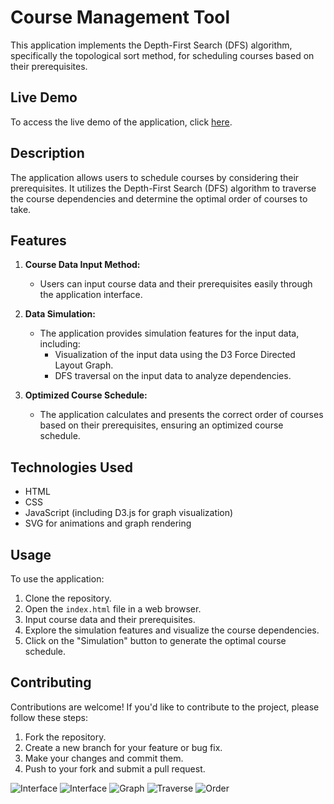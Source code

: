 # Course Management Tool

This application implements the Depth-First Search (DFS) algorithm, specifically the topological sort method, for scheduling courses based on their prerequisites.

## Live Demo

To access the live demo of the application, click [here](https://ninjoz.github.io/course-management-tool/).

## Description

The application allows users to schedule courses by considering their prerequisites. It utilizes the Depth-First Search (DFS) algorithm to traverse the course dependencies and determine the optimal order of courses to take.

## Features

1. **Course Data Input Method:**
   - Users can input course data and their prerequisites easily through the application interface.

2. **Data Simulation:**
   - The application provides simulation features for the input data, including:
     - Visualization of the input data using the D3 Force Directed Layout Graph.
     - DFS traversal on the input data to analyze dependencies.

3. **Optimized Course Schedule:**
   - The application calculates and presents the correct order of courses based on their prerequisites, ensuring an optimized course schedule.

## Technologies Used

- HTML
- CSS
- JavaScript (including D3.js for graph visualization)
- SVG for animations and graph rendering

## Usage

To use the application:

1. Clone the repository.
2. Open the `index.html` file in a web browser.
3. Input course data and their prerequisites.
4. Explore the simulation features and visualize the course dependencies.
5. Click on the "Simulation" button to generate the optimal course schedule.

## Contributing

Contributions are welcome! If you'd like to contribute to the project, please follow these steps:

1. Fork the repository.
2. Create a new branch for your feature or bug fix.
3. Make your changes and commit them.
4. Push to your fork and submit a pull request.

![Interface](https://github.com/ninjoz/course-management-tool/assets/100297367/0484ae21-46d5-45fa-85c8-11b359e03d6f)
![Interface](https://github.com/ninjoz/course-management-tool/assets/100297367/f80c0ef3-1950-4f88-850a-55a0deb42779)
![Graph](https://github.com/ninjoz/course-management-tool/assets/100297367/79b43c98-6efc-4bcb-9801-9114024e2f9f)
![Traverse](https://github.com/ninjoz/course-management-tool/assets/100297367/10c451c4-74f9-48f5-a845-83f7ae41035d)
![Order](https://github.com/ninjoz/course-management-tool/assets/100297367/923de0ee-13f0-42df-9b95-92a5b0a40f71)
